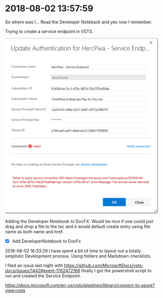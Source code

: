 # 2018-08-02 13:57:59

So where was I... Read the Developer Noteback and yes now I remember.

Trying to create a service endpoint in VSTS.


![image](images/ServiceEndpointError.png)


Adding the Developer Notebook to DocFX.
Would be nice if one could just drag and drop a file to the toc 
and it would default create entry using file name as both name and href.

- [x] Add DeveloperNotebook to DocFx

2018-08-02 16:33:29 
I have spent a bit of time to layout out a totally simplistic
Development process. Using folders and Markdown checklists.

I filed an issue last night with https://github.com/MicrosoftDocs/vsts-docs/issues/1442#event-1762472166
finally I got the powershell script to run and created the Service Endpoint.

https://docs.microsoft.com/en-us/vsts/pipelines/library/connect-to-azure?view=vsts
